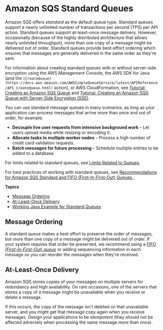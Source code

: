 # Amazon SQS Standard Queues<a name="standard-queues"></a>

Amazon SQS offers *standard* as the default queue type\. Standard queues support a nearly unlimited number of transactions per second \(TPS\) per API action\. Standard queues support at\-least\-once message delivery\. However, occasionally \(because of the highly distributed architecture that allows nearly unlimited throughput\), more than one copy of a message might be delivered out of order\. Standard queues provide best\-effort ordering which ensures that messages are generally delivered in the same order as they're sent\.

For information about creating standard queues with or without server\-side encryption using the AWS Management Console, the AWS SDK for Java \(and the `[CreateQueue](https://docs.aws.amazon.com/AWSSimpleQueueService/latest/APIReference/API_CreateQueue.html)` action\), or AWS CloudFormation, see [Tutorial: Creating an Amazon SQS Queue](sqs-create-queue.md) and [Tutorial: Creating an Amazon SQS Queue with Server\-Side Encryption \(SSE\)](sqs-create-queue-sse.md)\.

You can use standard message queues in many scenarios, as long as your application can process messages that arrive more than once and out of order, for example:
+ **Decouple live user requests from intensive background work** – Let users upload media while resizing or encoding it\.
+ **Allocate tasks to multiple worker nodes** – Process a high number of credit card validation requests\.
+ **Batch messages for future processing** – Schedule multiple entries to be added to a database\.

For limits related to standard queues, see [Limits Related to Queues](sqs-limits.md#limits-queues)\.

For best practices of working with standard queues, see [Recommendations for Amazon SQS Standard and FIFO \(First\-In\-First\-Out\) Queues ](sqs-standard-fifo-queue-best-practices.md)\.

**Topics**
+ [Message Ordering](#standard-queues-message-order)
+ [At\-Least\-Once Delivery](#standard-queues-at-least-once-delivery)
+ [Working Java Example for Standard Queues](standard-queues-getting-started-java.md)

## Message Ordering<a name="standard-queues-message-order"></a>

A standard queue makes a best effort to preserve the order of messages, but more than one copy of a message might be delivered out of order\. If your system requires that order be preserved, we recommend using a [*FIFO \(First\-In\-First\-Out\) queue*](FIFO-queues.md) or adding sequencing information in each message so you can reorder the messages when they're received\.

## At\-Least\-Once Delivery<a name="standard-queues-at-least-once-delivery"></a>

Amazon SQS stores copies of your messages on multiple servers for redundancy and high availability\. On rare occasions, one of the servers that stores a copy of a message might be unavailable when you receive or delete a message\.

If this occurs, the copy of the message isn't deleted on that unavailable server, and you might get that message copy again when you receive messages\. Design your applications to be *idempotent* \(they should not be affected adversely when processing the same message more than once\)\. 
